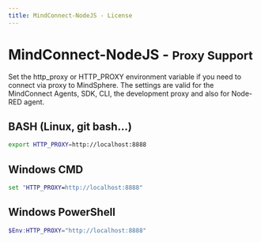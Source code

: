 ```yaml
---
title: MindConnect-NodeJS - License
---
```


<!-- @format -->

# MindConnect-NodeJS - <small>Proxy Support</small>

Set the http_proxy or HTTP_PROXY environment variable if you need to connect via proxy to MindSphere. The settings are valid
for the MindConnect Agents, SDK, CLI, the development proxy and also for Node-RED agent.

## BASH (Linux, git bash...)

```bash
export HTTP_PROXY=http://localhost:8888
```

## Windows CMD

```cmd
set "HTTP_PROXY=http://localhost:8888"
```

## Windows PowerShell

```powershell
$Env:HTTP_PROXY="http://localhost:8888"
```
